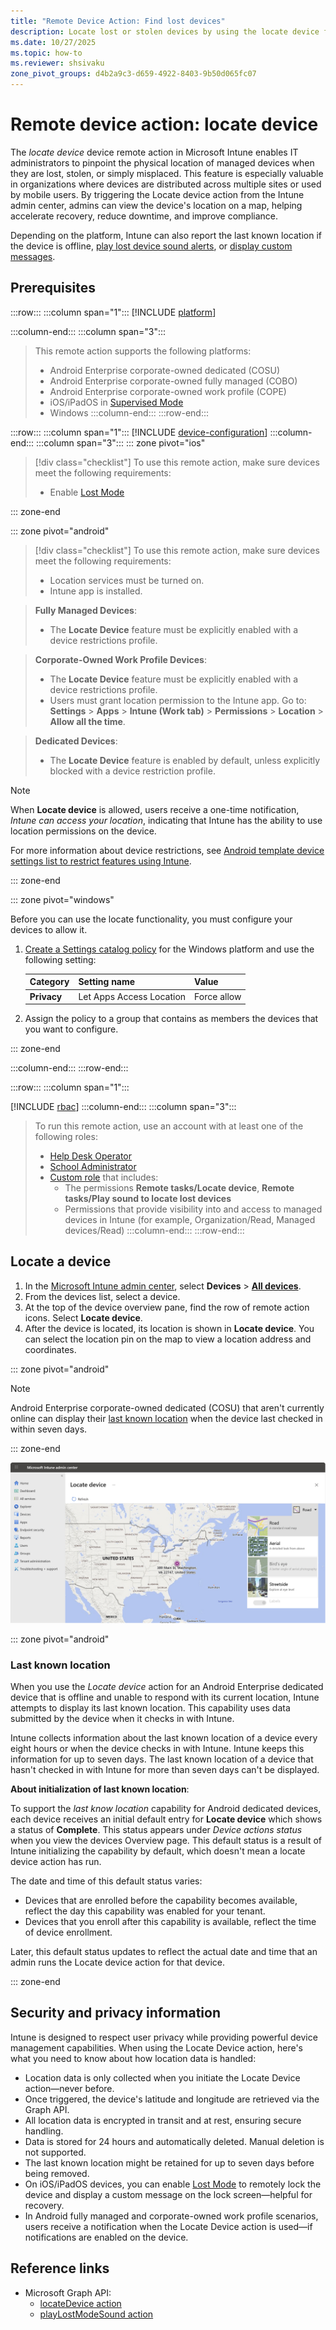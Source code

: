 ```yaml
---
title: "Remote Device Action: Find lost devices"
description: Locate lost or stolen devices by using the locate device feature in Microsoft Intune. Get details on security and privacy information when using the locate device action.
ms.date: 10/27/2025
ms.topic: how-to
ms.reviewer: shsivaku
zone_pivot_groups: d4b2a9c3-d659-4922-8403-9b50d065fc07
---
```


# Remote device action: locate device

The *locate device* device remote action in Microsoft Intune enables IT administrators to pinpoint the physical location of managed devices when they are lost, stolen, or simply misplaced. This feature is especially valuable in organizations where devices are distributed across multiple sites or used by mobile users. By triggering the Locate device action from the Intune admin center, admins can view the device's location on a map, helping accelerate recovery, reduce downtime, and improve compliance.

Depending on the platform, Intune can also report the last known location if the device is offline, [play lost device sound alerts](device-play-lost-mode-sound.md), or [display custom messages](device-lost-mode.md).

## Prerequisites

:::row:::
:::column span="1":::
[!INCLUDE [platform](../../includes/requirements/platform.md)]

:::column-end:::
:::column span="3":::

> This remote action supports the following platforms:
> - Android Enterprise corporate-owned dedicated (COSU)
> - Android Enterprise corporate-owned fully managed (COBO)
> - Android Enterprise corporate-owned work profile (COPE)
> - iOS/iPadOS in [Supervised Mode](/intune/intune-service/remote-actions/device-supervised-mode)
> - Windows
:::column-end:::
:::row-end:::

:::row:::
:::column span="1":::
[!INCLUDE [device-configuration](../../includes/requirements/device-configuration.md)]
:::column-end:::
:::column span="3":::
::: zone pivot="ios"

> [!div class="checklist"]
> To use this remote action, make sure devices meet the following requirements:
>
> - Enable [Lost Mode](device-lost-mode.md)

::: zone-end

::: zone pivot="android"

> [!div class="checklist"]
> To use this remote action, make sure devices meet the following requirements:
>
> - Location services must be turned on.
> - Intune app is installed.

> **Fully Managed Devices**:
> - The **Locate Device** feature must be explicitly enabled with a device restrictions profile.

> **Corporate-Owned Work Profile Devices**:
>
> - The **Locate Device** feature must be explicitly enabled with a device restrictions profile.
> - Users must grant location permission to the Intune app. Go to: **Settings** > **Apps** > **Intune (Work tab)** > **Permissions** > **Location** > **Allow all the time**.

> **Dedicated Devices**:
> - The **Locate Device** feature is enabled by default, unless explicitly blocked with a device restriction profile.

> [!NOTE]
> When **Locate device** is allowed, users receive a one-time notification, *Intune can access your location*, indicating that Intune has the ability to use location permissions on the device.

For more information about device restrictions, see [Android template device settings list to restrict features using Intune](/intune/intune-service/configuration/device-restrictions-android-for-work).

::: zone-end

::: zone pivot="windows"

Before you can use the locate functionality, you must configure your devices to allow it.

1. [Create a Settings catalog policy](/intune/intune-service/configuration/settings-catalog) for the Windows platform and use the following setting:

    | Category | Setting name | Value |
    |--|--|--|
    | **Privacy** | Let Apps Access Location| Force allow|

1. Assign the policy to a group that contains as members the devices that you want to configure.

::: zone-end

:::column-end:::
:::row-end:::

:::row:::
:::column span="1":::

[!INCLUDE [rbac](../../includes/requirements/rbac.md)]
:::column-end:::
:::column span="3":::
> To run this remote action, use an account with at least one of the following roles:
>
> - [Help Desk Operator][INT-R1]
> - [School Administrator][INT-R2]
> - [Custom role][INT-RC] that includes:
>   - The permissions **Remote tasks/Locate device**, **Remote tasks/Play sound to locate lost devices**
>   - Permissions that provide visibility into and access to managed devices in Intune (for example, Organization/Read, Managed devices/Read)
:::column-end:::
:::row-end:::
## Locate a device

1. In the [Microsoft Intune admin center][INT-AC], select **Devices** > [**All devices**][INT-ALLD].
1. From the devices list, select a device.
1. At the top of the device overview pane, find the row of remote action icons. Select **Locate device**.
1. After the device is located, its location is shown in **Locate device**. You can select the location pin on the map to view a location address and coordinates.

::: zone pivot="android"

> [!NOTE]
> Android Enterprise corporate-owned dedicated (COSU) that aren't currently online can display their [last known location](#last-known-location) when the device last checked in within seven days.

::: zone-end

   ![Screenshot of Locate device using Intune in Azure](images/locate-device.png)

::: zone pivot="android"

### Last known location

When you use the *Locate device* action for an Android Enterprise dedicated device that is offline and unable to respond with its current location, Intune attempts to display its last known location. This capability uses data submitted by the device when it checks in with Intune.

Intune collects information about the last known location of a device every eight hours or when the device checks in with Intune. Intune keeps this information for up to seven days. The last known location of a device that hasn't checked in with Intune for more than seven days can't be displayed.

**About initialization of last known location**:

To support the *last know location* capability for Android dedicated devices, each device receives an initial default entry for **Locate device** which shows a status of **Complete**. This status appears under *Device actions status* when you view the devices Overview page. This default status is a result of Intune initializing the capability by default, which doesn't mean a locate device action has run.

The date and time of this default status varies:

- Devices that are enrolled before the capability becomes available, reflect the day this capability was enabled for your tenant.
- Devices that you enroll after this capability is available, reflect the time of device enrollment.

Later, this default status updates to reflect the actual date and time that an admin runs the Locate device action for that device.

::: zone-end

## Security and privacy information

Intune is designed to respect user privacy while providing powerful device management capabilities. When using the Locate Device action, here's what you need to know about how location data is handled:

- Location data is only collected when you initiate the Locate Device action—never before.
- Once triggered, the device's latitude and longitude are retrieved via the Graph API.
- All location data is encrypted in transit and at rest, ensuring secure handling.
- Data is stored for 24 hours and automatically deleted. Manual deletion is not supported.
- The last known location might be retained for up to seven days before being removed.
- On iOS/iPadOS devices, you can enable [Lost Mode](device-lost-mode.md) to remotely lock the device and display a custom message on the lock screen—helpful for recovery.
- In Android fully managed and corporate-owned work profile scenarios, users receive a notification when the Locate Device action is used—if notifications are enabled on the device.

## Reference links

- Microsoft Graph API:
  - [locateDevice action][GRAPH-1]
  - [playLostModeSound action][GRAPH-2]

<!--links-->

[INT-AC]: https://go.microsoft.com/fwlink/?linkid=2109431
[INT-ALLD]: https://go.microsoft.com/fwlink/?linkid=2333814
[INT-AC2]: https://go.microsoft.com/fwlink/?linkid=2109431#view/Microsoft_Intune_Devices/DeviceActionList.ReactView

[INT-RC]: /intune/intune-service/fundamentals/create-custom-role
[INT-R1]: /intune/intune-service/fundamentals/role-based-access-control-reference#help-desk-operator
[INT-R2]: /intune/intune-service/fundamentals/role-based-access-control-reference#school-administrator

[GRAPH-1]: /graph/api/intune-devices-manageddevice-locatedevice
[GRAPH-2]: /graph/api/intune-devices-manageddevice-playlostmodesound
